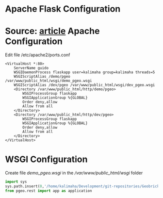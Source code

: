 Apache Flask Configuration
====
Source: [article](https://beagle.whoi.edu/redmine/projects/ibt/wiki/Deploying_Flask_Apps_with_Apache_and_Mod_WSGI)
Apache Configuration
========
Edit file /etc/apache2/ports.conf 
```script
<VirtualHost *:80>
	ServerName guido
	WSGIDaemonProcess flaskapp user=kalimaha group=kalimaha threads=5
	WSGIScriptAlias /demo/pgeo /var/www/public_html/wsgi/demo_pgeo.wsgi
	WSGIScriptAlias /dev/pgeo /var/www/public_html/wsgi/dev_pgeo.wsgi
	<Directory /var/www/public_html/http/demo/pgeo>
		WSGIProcessGroup flaskapp
		WSGIApplicationGroup %{GLOBAL}
		Order deny,allow
		Allow from all
	</Directory>
	<Directory /var/www/public_html/http/dev/pgeo>
		WSGIProcessGroup flaskapp
		WSGIApplicationGroup %{GLOBAL}
		Order deny,allow
		Allow from all
	</Directory>
</VirtualHost>
```
WSGI Configuration
========
Create file *demo_pgeo.wsgi* in the */var/www/public_html/wsgi* folder
```python
import sys
sys.path.insert(0,'/home/kalimaha/Development/git-repositories/Geobricks/pgeo')
from pgeo.rest import app as application
```